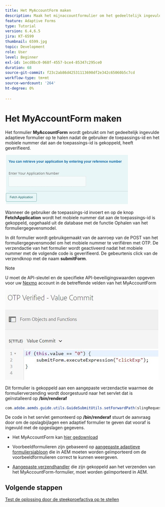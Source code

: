 ```yaml
---
title: Het MyAccountForm maken
description: Maak het mijnaccountformulier om het gedeeltelijk ingevulde formulier op te halen na geslaagde verificatie van de toepassings-id en het telefoonnummer.
feature: Adaptive Forms
type: Tutorial
version: 6.4,6.5
jira: KT-6599
thumbnail: 6599.jpg
topic: Development
role: User
level: Beginner
exl-id: 1ecd8bc0-068f-4557-bce4-85347c295ce0
duration: 68
source-git-commit: f23c2ab86d42531113690df2e342c65060b5c7cd
workflow-type: tm+mt
source-wordcount: '264'
ht-degree: 0%

---
```


# Het MyAccountForm maken

Het formulier **MyAccountForm** wordt gebruikt om het gedeeltelijk ingevulde adaptieve formulier op te halen nadat de gebruiker de toepassings-id en het mobiele nummer dat aan de toepassings-id is gekoppeld, heeft geverifieerd.

![Mijn rekeningformulier](assets/6599.JPG)

Wanneer de gebruiker de toepassings-id invoert en op de knop **FetchApplication** wordt het mobiele nummer dat aan de toepassings-id is gekoppeld, opgehaald uit de database met de functie Ophalen van het formuliergegevensmodel.

In dit formulier wordt gebruikgemaakt van de aanroep van de POST van het formuliergegevensmodel om het mobiele nummer te verifiëren met OTP. De verzendactie van het formulier wordt geactiveerd nadat het mobiele nummer met de volgende code is geverifieerd. De gebeurtenis click van de verzendknop met de naam **submitForm**.

>[!NOTE]
> U moet de API-sleutel en de specifieke API-beveiligingswaarden opgeven voor uw [Nexmo](https://dashboard.nexmo.com/) account in de betreffende velden van het MyAccountForm

![trigger-submit](assets/trigger-submit.JPG)



Dit formulier is gekoppeld aan een aangepaste verzendactie waarmee de formulierverzending wordt doorgestuurd naar het servlet dat is geïnstalleerd op **/bin/renderaf**

```java
com.adobe.aemds.guide.utils.GuideSubmitUtils.setForwardPath(slingRequest,"/bin/renderaf",null,null);
```

De code in het servlet gemonteerd op **/bin/renderaf** stuurt de aanvraag door om de opslagbijlagen een adaptief formulier te geven dat vooraf is ingevuld met de opgeslagen gegevens.


* Het MyAccountForm kan [hier gedownload](assets/my-account-form.zip)

* Voorbeeldformulieren zijn gebaseerd op [aangepaste adaptieve formuliersjabloon](assets/custom-template-with-page-component.zip) die in AEM moeten worden geïmporteerd om de voorbeeldformulieren correct te kunnen weergeven.

* [Aangepaste verzendhandler](assets/custom-submit-my-account-form.zip) die zijn gekoppeld aan het verzenden van het MyAccountForm-formulier, moet worden geïmporteerd in AEM.

## Volgende stappen

[Test de oplossing door de steekproefactiva op te stellen](./deploy-this-sample.md)
